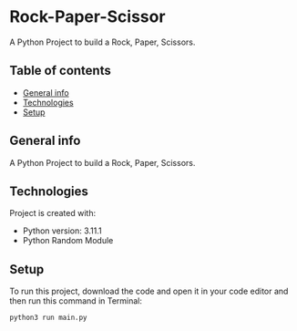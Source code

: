 # Rock-Paper-Scissor
A Python Project to build a Rock, Paper, Scissors.

## Table of contents
* [General info](#general-info)
* [Technologies](#technologies)
* [Setup](#setup)

## General info
A Python Project to build a Rock, Paper, Scissors.
	
## Technologies
Project is created with:
* Python version: 3.11.1
* Python Random Module
	
## Setup
To run this project, download the code and open it in your code editor and then run this command in Terminal:

```
python3 run main.py
```